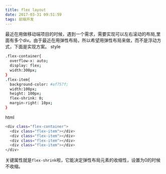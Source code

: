 ```yaml
---
title: flex layout
date: 2017-03-31 09:51:59
tags: 前端开发
---
```

最近在用做移动端项目的时候，遇到一个需求，需要实现可以左右滚动的布局,里面有多个div。由于最近在用弹性布局，所以希望用弹性布局来做，而不是浮动方式，下面是实现方案。
style
``` bash
.flex-container{
  overflow-x: auto;
  display: flex;
  width:300px;
}
.flex-item{
  background-color: #af757f;
  width:100px;
  height: 100px;
  flex-shrink: 0;
  margin-right: 10px;
}
```
html
``` bash
<div class="flex-container">
  <div class="flex-item"></div>
  <div class="flex-item"></div>
  <div class="flex-item"></div>
  <div class="flex-item"></div>         
</div>
```
关键属性就是`flex-shrink`啦，它能决定弹性布局元素的收缩性，设置为0的时候不收缩。
